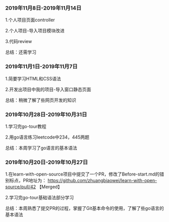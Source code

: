 ### 2019年11月8日-2019年11月14日

1.个人项目页面controller

2.个人项目-导入项目模块改进

3.代码review

总结：还需学习



### 2019年11月1日-2019年11月7日

1.简要学习HTML和CSS语法

2.开发出项目中我的项目-导入窗口静态页面

总结：稍微了解了些网页开发的知识



### 2019年10月28日-2019年10月31日

1.学习完go-tour教程

2.用go语言练习leetcode中234，445两题

总结：本周学习了go语言的基本语法 



### 2019年10月20日-2019年10月27日

1.在learn-with-open-source项目中提交了一个PR，修改了Before-start.md的错别标点，PR地址为： https://github.com/zhuangbiaowei/learn-with-open-source/pull/42   【Merged】

2.学习完go-tour基础语法部分学习

总结：本周熟悉了提交PR的过程，掌握了Git基本命令的使用，了解了些go语言的基本语法 
